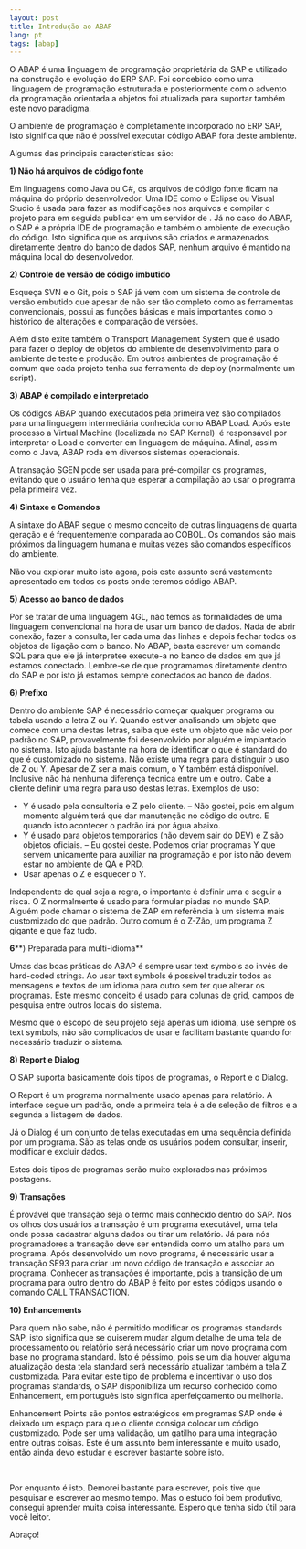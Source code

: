 ```yaml
---
layout: post
title: Introdução ao ABAP
lang: pt
tags: [abap]
---
```

O ABAP é uma linguagem de programação proprietária da SAP e utilizado na construção e evolução do ERP SAP. Foi concebido como uma  linguagem de programação estruturada e posteriormente com o advento da programação orientada a objetos foi atualizada para suportar também este novo paradigma.

O ambiente de programação é completamente incorporado no ERP SAP, isto significa que não é possível executar código ABAP fora deste ambiente.

Algumas das principais características são:

**1) Não há arquivos de código fonte**

Em linguagens como Java ou C#, os arquivos de código fonte ficam na máquina do próprio desenvolvedor. Uma IDE como o Eclipse ou Visual Studio é usada para fazer as modificações nos arquivos e compilar o projeto para em seguida publicar em um servidor de . Já no caso do ABAP, o SAP é a própria IDE de programação e também o ambiente de execução do código. Isto significa que os arquivos são criados e armazenados diretamente dentro do banco de dados SAP, nenhum arquivo é mantido na máquina local do desenvolvedor.

**2) Controle de versão de código imbutido**

Esqueça SVN e o Git, pois o SAP já vem com um sistema de controle de versão embutido que apesar de não ser tão completo como as ferramentas convencionais, possui as funções básicas e mais importantes como o histórico de alterações e comparação de versões.

Além disto exite também o Transport Management System que é usado para fazer o deploy de objetos do ambiente de desenvolvimento para o ambiente de teste e produção. Em outros ambientes de programação é comum que cada projeto tenha sua ferramenta de deploy (normalmente um script).

**3) ABAP é compilado e interpretado**

Os códigos ABAP quando executados pela primeira vez são compilados para uma linguagem intermediária conhecida como ABAP Load. Após este processo a Virtual Machine (localizada no SAP Kernel)  é responsável por interpretar o Load e converter em linguagem de máquina. Afinal, assim como o Java, ABAP roda em diversos sistemas operacionais.

A transação SGEN pode ser usada para pré-compilar os programas, evitando que o usuário tenha que esperar a compilação ao usar o programa pela primeira vez.

**4) Sintaxe e Comandos**

A sintaxe do ABAP segue o mesmo conceito de outras linguagens de quarta geração e é frequentemente comparada ao COBOL. Os comandos são mais próximos da linguagem humana e muitas vezes são comandos específicos do ambiente.

Não vou explorar muito isto agora, pois este assunto será vastamente apresentado em todos os posts onde teremos código ABAP.

**5) Acesso ao banco de dados**

Por se tratar de uma linguagem 4GL, não temos as formalidades de uma linguagem convencional na hora de usar um banco de dados. Nada de abrir conexão, fazer a consulta, ler cada uma das linhas e depois fechar todos os objetos de ligação com o banco. No ABAP, basta escrever um comando SQL para que ele já interpretee execute-a no banco de dados em que já estamos conectado. Lembre-se de que programamos diretamente dentro do SAP e por isto já estamos sempre conectados ao banco de dados.

**6) Prefixo**

Dentro do ambiente SAP é necessário começar qualquer programa ou tabela usando a letra Z ou Y. Quando estiver analisando um objeto que comece com uma destas letras, saiba que este um objeto que não veio por padrão no SAP, provavelmente foi desenvolvido por alguém e implantado no sistema. Isto ajuda bastante na hora de identificar o que é standard do que é customizado no sistema. Não existe uma regra para distinguir o uso de Z ou Y. Apesar de Z ser a mais comum, o Y também está disponível. Inclusive não há nenhuma diferença técnica entre um e outro. Cabe a cliente definir uma regra para uso destas letras. Exemplos de uso:

  * Y é usado pela consultoria e Z pelo cliente. &#8211; Não gostei, pois em algum momento alguém terá que dar manutenção no código do outro. E quando isto acontecer o padrão irá por água abaixo.
  * Y é usado para objetos temporários (não devem sair do DEV) e Z são objetos oficiais. &#8211; Eu gostei deste. Podemos criar programas Y que servem unicamente para auxiliar na programação e por isto não devem estar no ambiente de QA e PRD.
  * Usar apenas o Z e esquecer o Y.

Independente de qual seja a regra, o importante é definir uma e seguir a risca. O Z normalmente é usado para formular piadas no mundo SAP. Alguém pode chamar o sistema de ZAP em referência à um sistema mais customizado do que padrão. Outro comum é o Z-Zão, um programa Z gigante e que faz tudo.

**6****) Preparada para multi-idioma**

Umas das boas práticas do ABAP é sempre usar text symbols ao invés de hard-coded strings. Ao usar text symbols é possível traduzir todos as mensagens e textos de um idioma para outro sem ter que alterar os programas. Este mesmo conceito é usado para colunas de grid, campos de pesquisa entre outros locais do sistema.

Mesmo que o escopo de seu projeto seja apenas um idioma, use sempre os text symbols, não são complicados de usar e facilitam bastante quando for necessário traduzir o sistema.

**8) Report e Dialog**

O SAP suporta basicamente dois tipos de programas, o Report e o Dialog.

O Report é um programa normalmente usado apenas para relatório. A interface segue um padrão, onde a primeira tela é a de seleção de filtros e a segunda a listagem de dados.

Já o Dialog é um conjunto de telas executadas em uma sequência definida por um programa. São as telas onde os usuários podem consultar, inserir, modificar e excluir dados.

Estes dois tipos de programas serão muito explorados nas próximos postagens.

**9) Transações**

É provável que transação seja o termo mais conhecido dentro do SAP. Nos os olhos dos usuários a transação é um programa executável, uma tela onde possa cadastrar alguns dados ou tirar um relatório. Já para nós programadores a transação deve ser entendida como um atalho para um programa. Após desenvolvido um novo programa, é necessário usar a transação SE93 para criar um novo código de transação e associar ao programa. Conhecer as transações é importante, pois a transição de um programa para outro dentro do ABAP é feito por estes códigos usando o comando CALL TRANSACTION.

**10) Enhancements**

Para quem não sabe, não é permitido modificar os programas standards SAP, isto significa que se quiserem mudar algum detalhe de uma tela de processamento ou relatório será necessário criar um novo programa com base no programa standard. Isto é péssimo, pois se um dia houver alguma atualização desta tela standard será necessário atualizar também a tela Z customizada. Para evitar este tipo de problema e incentivar o uso dos programas standards, o SAP disponibiliza um recurso conhecido como Enhancement, em português isto significa aperfeiçoamento ou melhoria.

Enhancement Points são pontos estratégicos em programas SAP onde é deixado um espaço para que o cliente consiga colocar um código customizado. Pode ser uma validação, um gatilho para uma integração entre outras coisas. Este é um assunto bem interessante e muito usado, então ainda devo estudar e escrever bastante sobre isto.

&nbsp;

Por enquanto é isto. Demorei bastante para escrever, pois tive que pesquisar e escrever ao mesmo tempo. Mas o estudo foi bem produtivo, consegui aprender muita coisa interessante. Espero que tenha sido útil para você leitor.

Abraço!